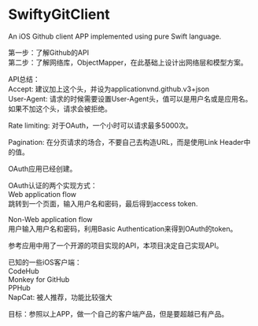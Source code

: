 # SwiftyGitClient
An iOS Github client APP implemented using pure Swift language.

第一步：了解Github的API  
第二步：了解网络库，ObjectMapper，在此基础上设计出网络层和模型方案。

API总结：  
Accept: 建议加上这个头，并设为applicationvnd.github.v3+json  
User-Agent: 请求的时候需要设置User-Agent头，值可以是用户名或是应用名。如果不加这个头，请求会被拒绝。   

Rate limiting: 对于OAuth，一个小时可以请求最多5000次。   

Pagination: 在分页请求的场合，不要自己去构造URL，而是使用Link Header中的值。  

OAuth应用已经创建。  

OAuth认证的两个实现方式：  
Web application flow   
跳转到一个页面，输入用户名和密码，最后得到access token.   

Non-Web application flow  
用户输入用户名和密码，利用Basic Authentication来得到OAuth的token。  

参考应用中用了一个开源的项目实现的API，本项目决定自己实现API。  

已知的一些iOS客户端：  
CodeHub  
Monkey for GitHub  
PPHub  
NapCat: 被人推荐，功能比较强大   

目标：参照以上APP，做一个自己的客户端产品，但是要超越已有产品。  
